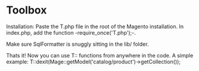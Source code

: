 # Toolbox

Installation: 
Paste the T.php file in the root of the Magento installation.
In index.php, add the function -require_once('T.php');-.

Make sure SqlFormatter is snuggly sitting in the lib/ folder. 

Thats it! Now you can use T:: functions from anywhere in the code. 
A simple example: 
T::dexit(Mage::getModel('catalog/product')->getCollection());
